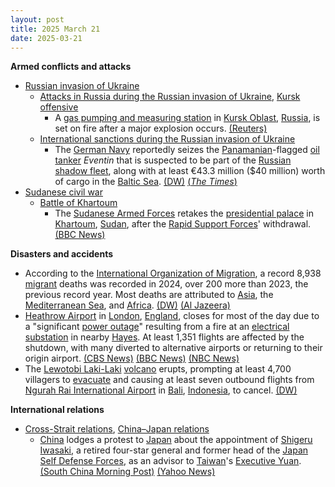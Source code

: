 ```yaml
---
layout: post
title: 2025 March 21
date: 2025-03-21
---
```



**Armed conflicts and attacks**

* [Russian invasion of Ukraine](https://en.wikipedia.org/wiki/Russian_invasion_of_Ukraine "Russian invasion of Ukraine")
  + [Attacks in Russia during the Russian invasion of Ukraine](https://en.wikipedia.org/wiki/Attacks_in_Russia_during_the_Russian_invasion_of_Ukraine "Attacks in Russia during the Russian invasion of Ukraine"), [Kursk offensive](https://en.wikipedia.org/wiki/Kursk_offensive_%282024%E2%80%93present%29 "Kursk offensive (2024–present)")
    - A [gas pumping and measuring station](https://en.wikipedia.org/wiki/Pumping_station "Pumping station") in [Kursk Oblast](https://en.wikipedia.org/wiki/Kursk_Oblast "Kursk Oblast"), [Russia](https://en.wikipedia.org/wiki/Russia "Russia"), is set on fire after a major explosion occurs. [(Reuters)](https://www.reuters.com/world/europe/blast-shakes-burning-russian-oil-depot-authorities-say-2025-03-21/)
  + [International sanctions during the Russian invasion of Ukraine](https://en.wikipedia.org/wiki/International_sanctions_during_the_Russian_invasion_of_Ukraine "International sanctions during the Russian invasion of Ukraine")
    - The [German Navy](https://en.wikipedia.org/wiki/German_Navy "German Navy") reportedly seizes the [Panamanian](https://en.wikipedia.org/wiki/Panama "Panama")-flagged [oil tanker](https://en.wikipedia.org/wiki/Oil_tanker "Oil tanker") *Eventin* that is suspected to be part of the [Russian shadow fleet](https://en.wikipedia.org/wiki/Russian_shadow_fleet "Russian shadow fleet"), along with at least €43.3 million ($40 million) worth of cargo in the [Baltic Sea](https://en.wikipedia.org/wiki/Baltic_Sea "Baltic Sea"). [(DW)](https://www.dw.com/en/germany-seizes-suspected-russian-shadow-fleet-oil-tanker/a-71999181) [(*The Times*)](https://www.thetimes.com/world/europe/article/germany-seizes-oil-tanker-from-russian-shadow-fleet-fg55tr5rr)
* [Sudanese civil war](https://en.wikipedia.org/wiki/Sudanese_civil_war_%282023%E2%80%93present%29 "Sudanese civil war (2023–present)")
  + [Battle of Khartoum](https://en.wikipedia.org/wiki/Battle_of_Khartoum_%282023%E2%80%93present%29 "Battle of Khartoum (2023–present)")
    - The [Sudanese Armed Forces](https://en.wikipedia.org/wiki/Sudanese_Armed_Forces "Sudanese Armed Forces") retakes the [presidential palace](https://en.wikipedia.org/wiki/Republican_Palace%2C_Khartoum "Republican Palace, Khartoum") in [Khartoum](https://en.wikipedia.org/wiki/Khartoum "Khartoum"), [Sudan](https://en.wikipedia.org/wiki/Sudan "Sudan"), after the [Rapid Support Forces](https://en.wikipedia.org/wiki/Rapid_Support_Forces "Rapid Support Forces")' withdrawal. [(BBC News)](https://www.bbc.co.uk/news/live/c5y0w7pjnp2t)

**Disasters and accidents**

* According to the [International Organization of Migration](https://en.wikipedia.org/wiki/International_Organization_of_Migration "International Organization of Migration"), a record 8,938 [migrant](https://en.wikipedia.org/wiki/Human_migration "Human migration") deaths was recorded in 2024, over 200 more than 2023, the previous record year. Most deaths are attributed to [Asia](https://en.wikipedia.org/wiki/Asia "Asia"), the [Mediterranean Sea](https://en.wikipedia.org/wiki/Mediterranean_Sea_migrant_smuggling "Mediterranean Sea migrant smuggling"), and [Africa](https://en.wikipedia.org/wiki/Migrants%27_African_routes "Migrants' African routes"). [(DW)](https://www.dw.com/en/migrant-deaths-reach-record-high-in-2024-iom-says/a-71994593) [(Al Jazeera)](https://www.aljazeera.com/news/2025/3/21/migrant-deaths-hit-record-number-in-2024-un-agency-says)
* [Heathrow Airport](https://en.wikipedia.org/wiki/Heathrow_Airport "Heathrow Airport") in [London](https://en.wikipedia.org/wiki/London "London"), [England](https://en.wikipedia.org/wiki/England "England"), closes for most of the day due to a "significant [power outage](https://en.wikipedia.org/wiki/Power_outage "Power outage")" resulting from a fire at an [electrical substation](https://en.wikipedia.org/wiki/Substation "Substation") in nearby [Hayes](https://en.wikipedia.org/wiki/Hayes%2C_Hillingdon "Hayes, Hillingdon"). At least 1,351 flights are affected by the shutdown, with many diverted to alternative airports or returning to their origin airport. [(CBS News)](https://www.cbsnews.com/news/heathrow-airport-london-closes-power-outage/) [(BBC News)](https://www.bbc.com/news/articles/cvg5dg4p2l0o) [(NBC News)](https://www.nbcnews.com/news/world/londons-heathrow-airport-closes-day-power-failure-rcna197420)
* The [Lewotobi Laki-Laki](https://en.wikipedia.org/wiki/Lewotobi "Lewotobi") [volcano](https://en.wikipedia.org/wiki/Volcano "Volcano") erupts, prompting at least 4,700 villagers to [evacuate](https://en.wikipedia.org/wiki/Emergency_evacuation "Emergency evacuation") and causing at least seven outbound flights from [Ngurah Rai International Airport](https://en.wikipedia.org/wiki/Ngurah_Rai_International_Airport "Ngurah Rai International Airport") in [Bali](https://en.wikipedia.org/wiki/Bali "Bali"), [Indonesia](https://en.wikipedia.org/wiki/Indonesia "Indonesia"), to cancel. [(DW)](https://www.dw.com/en/indonesia-volcano-eruption-forces-thousands-to-evacuate/a-71996999)

**International relations**

* [Cross-Strait relations](https://en.wikipedia.org/wiki/Cross-Strait_relations "Cross-Strait relations"), [China–Japan relations](https://en.wikipedia.org/wiki/China%E2%80%93Japan_relations "China–Japan relations")
  + [China](https://en.wikipedia.org/wiki/China "China") lodges a protest to [Japan](https://en.wikipedia.org/wiki/Japan "Japan") about the appointment of [Shigeru Iwasaki](https://en.wikipedia.org/wiki/Shigeru_Iwasaki "Shigeru Iwasaki"), a retired four-star general and former head of the [Japan Self Defense Forces](https://en.wikipedia.org/wiki/Japan_Self_Defense_Forces "Japan Self Defense Forces"), as an advisor to [Taiwan](https://en.wikipedia.org/wiki/Taiwan "Taiwan")'s [Executive Yuan](https://en.wikipedia.org/wiki/Executive_Yuan "Executive Yuan"). [(South China Morning Post)](https://www.scmp.com/news/china/diplomacy/article/3303411/beijing-protests-over-former-japanese-military-chiefs-taiwan-adviser-role?utm_source=rss_feed) [(Yahoo News)](https://www.yahoo.com/news/taiwan-names-japan-ex-defense-101547069.html)
